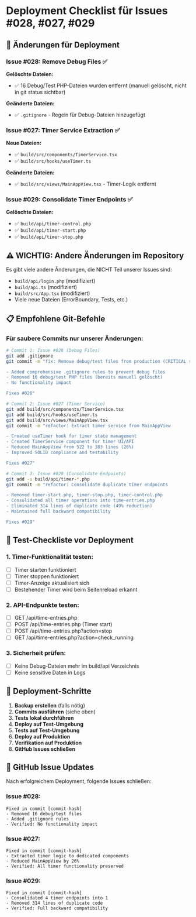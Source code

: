 # Deployment Checklist für Issues #028, #027, #029

## 🎯 Änderungen für Deployment

### Issue #028: Remove Debug Files ✅
**Gelöschte Dateien:**
- ✅ 16 Debug/Test PHP-Dateien wurden entfernt (manuell gelöscht, nicht in git status sichtbar)

**Geänderte Dateien:**
- ✅ `.gitignore` - Regeln für Debug-Dateien hinzugefügt

### Issue #027: Timer Service Extraction ✅
**Neue Dateien:**
- ✅ `build/src/components/TimerService.tsx`
- ✅ `build/src/hooks/useTimer.ts`

**Geänderte Dateien:**
- ✅ `build/src/views/MainAppView.tsx` - Timer-Logik entfernt

### Issue #029: Consolidate Timer Endpoints ✅
**Gelöschte Dateien:**
- ✅ `build/api/timer-control.php`
- ✅ `build/api/timer-start.php`
- ✅ `build/api/timer-stop.php`

## ⚠️ WICHTIG: Andere Änderungen im Repository

Es gibt viele andere Änderungen, die NICHT Teil unserer Issues sind:
- `build/api/login.php` (modifiziert)
- `build/api.ts` (modifiziert)
- `build/src/App.tsx` (modifiziert)
- Viele neue Dateien (ErrorBoundary, Tests, etc.)

## 📋 Empfohlene Git-Befehle

### Für saubere Commits nur unserer Änderungen:

```bash
# Commit 1: Issue #028 (Debug Files)
git add .gitignore
git commit -m "fix: Remove debug/test files from production (CRITICAL security fix)

- Added comprehensive .gitignore rules to prevent debug files
- Removed 16 debug/test PHP files (bereits manuell gelöscht)
- No functionality impact

Fixes #028"

# Commit 2: Issue #027 (Timer Service)
git add build/src/components/TimerService.tsx
git add build/src/hooks/useTimer.ts
git add build/src/views/MainAppView.tsx
git commit -m "refactor: Extract timer service from MainAppView

- Created useTimer hook for timer state management
- Created TimerService component for timer UI/API
- Reduced MainAppView from 522 to 383 lines (26%)
- Improved SOLID compliance and testability

Fixes #027"

# Commit 3: Issue #029 (Consolidate Endpoints)
git add -u build/api/timer-*.php
git commit -m "refactor: Consolidate duplicate timer endpoints

- Removed timer-start.php, timer-stop.php, timer-control.php
- Consolidated all timer operations into time-entries.php
- Eliminated 314 lines of duplicate code (49% reduction)
- Maintained full backward compatibility

Fixes #029"
```

## 🧪 Test-Checkliste vor Deployment

### 1. Timer-Funktionalität testen:
- [ ] Timer starten funktioniert
- [ ] Timer stoppen funktioniert
- [ ] Timer-Anzeige aktualisiert sich
- [ ] Bestehender Timer wird beim Seitenreload erkannt

### 2. API-Endpunkte testen:
- [ ] GET /api/time-entries.php
- [ ] POST /api/time-entries.php (Timer start)
- [ ] POST /api/time-entries.php?action=stop
- [ ] GET /api/time-entries.php?action=check_running

### 3. Sicherheit prüfen:
- [ ] Keine Debug-Dateien mehr im build/api Verzeichnis
- [ ] Keine sensitive Daten in Logs

## 🚀 Deployment-Schritte

1. **Backup erstellen** (falls nötig)
2. **Commits ausführen** (siehe oben)
3. **Tests lokal durchführen**
4. **Deploy auf Test-Umgebung**
5. **Tests auf Test-Umgebung**
6. **Deploy auf Produktion**
7. **Verifikation auf Produktion**
8. **GitHub Issues schließen**

## 📝 GitHub Issue Updates

Nach erfolgreichem Deployment, folgende Issues schließen:

### Issue #028:
```
Fixed in commit [commit-hash]
- Removed 16 debug/test files
- Added .gitignore rules
- Verified: No functionality impact
```

### Issue #027:
```
Fixed in commit [commit-hash]
- Extracted timer logic to dedicated components
- Reduced MainAppView by 26%
- Verified: All timer functionality preserved
```

### Issue #029:
```
Fixed in commit [commit-hash]
- Consolidated 4 timer endpoints into 1
- Removed 314 lines of duplicate code
- Verified: Full backward compatibility
```